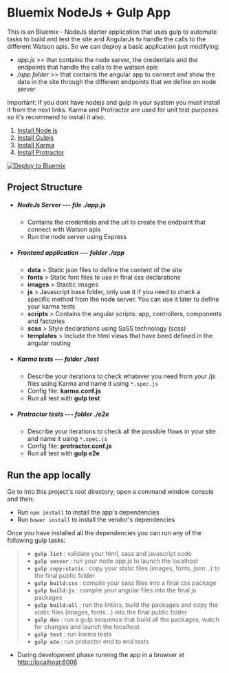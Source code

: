 # Bluemix NodeJs + Gulp App

This is an Bluemix - NodeJs starter application that uses gulp to automate tasks to build and test the site and AngularJs to handle the calls to the different Watson apis. So we can deploy a basic application just modifying:
+ *app.js* >> that contains the node server, the credentials and the endpoints that handle the calls to the watson apis
+ */app folder* >> that contains the angular app to connect and show the data in the site through the different endpoints that we define on node server

Important: If you dont have nodejs and gulp in your system you must install it from the next links. Karma and Protractor are used for unit test purposes so it's recommend to install it also.

1. [Install Node.js][]
2. [Install Gulpjs][]
3. [Install Karma][]
4. [Install Protractor][]


[![Deploy to Bluemix](https://bluemix.net/deploy/button.png)](https://bluemix.net/deploy?repository=https://github.com/rubengmz/bluemix-nodeangularseed-gulp)

## Project Structure
+ ##### NodeJs Server --- file ./app.js
    + Contains the credentials and the url to create the endpoint that connect with Watson apis
    + Run the node server using Express

+ ##### Frontend application --- folder ./app
    + **data** > Static json files to define the content of the site 
    + **fonts** > Static font files to use in final css declarations
    + **images** > Stactic images
    + **js** > Javascript base folder, only use it if you need to check a specific method from the node server. You can use it later to define your karma tests 
    + **scripts** > Contains the angular scripts: app, controllers, components and factories
    + **scss** > Style declarations using SaSS technology (scss)
    + **templates** > Include the html views that have beed defined in the angular routing

+ ##### Karma tests --- folder ./test
    + Describe your iterations to check whatever you need from your /js files using Karma and name it using `*.spec.js`
    + Config file: **karma.conf.js**
    + Run all test with **gulp test**

+ ##### Protractor tests --- folder ./e2e
    + Describe your iterations to check all the possible flows in your site and name it using `*.spec.js`
    + Config file: **protractor.conf.js**
    + Run all test with **gulp e2e**

## Run the app locally

Go to into this project's root directory, open a command window console and then:
+ Run `npm install` to install the app's dependencies
+ Run `bower install` to install the vendor's dependencies
 
Once you have installed all the dependencies you can run any of the following gulp tasks:
> + **`gulp lint`** : validate your html, sass and javascript code
> + **`gulp server`** : run your node app.js to launch the localhost 
> + **`gulp copy:static`** : copy your static files (images, fonts, json...) to the final public folder 
> + **`gulp build:css`** : compile your sass files into a final css package
> + **`gulp build:js`** : compile your angular files into the final js packages
> + **`gulp build:all`** : run the linters, build the packages and copy the static files (images, fonts...) into the final public folder
> + **`gulp dev`** : run a gulp sequence that build all the packages, watch for changes and launch the localhost
> + **`gulp test`** : run karma tests
> + **`gulp e2e`** : run protactor end to end tests

+ During development phase running the app in a browser at <http://localhost:6006>

[Install Node.js]: https://nodejs.org/en/download/
[Install Gulpjs]: http://gulpjs.com/
[Install Karma]: https://karma-runner.github.io/1.0/index.html
[Install Protractor]: http://www.protractortest.org/#/
